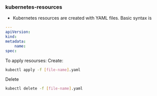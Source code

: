 ### kubernetes-resources
- Kubernetes resources are created with YAML files. Basic syntax is
```YAML
---
apiVersion:
kind:
metadata:
    name:
spec:
```
To apply resourses:
Create:
```bash
kubectl apply -f [file-name].yaml
```
Delete
```bash
kubectl delete -f [file-name].yaml
```



